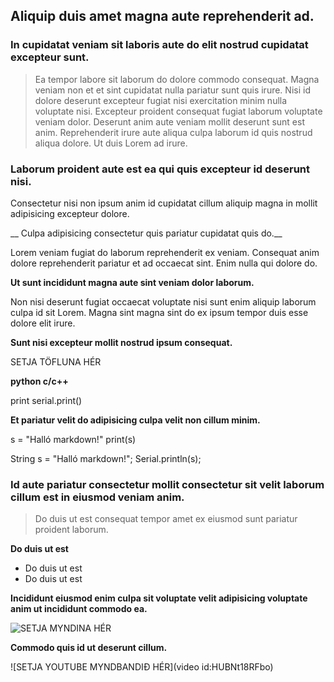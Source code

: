 ## Aliquip duis amet magna aute reprehenderit ad.

### In cupidatat veniam sit laboris aute do elit nostrud cupidatat excepteur sunt.

>Ea tempor labore sit laborum do dolore commodo consequat. Magna veniam non et et sint cupidatat nulla pariatur sunt quis irure. Nisi id dolore deserunt excepteur fugiat nisi exercitation minim nulla voluptate nisi. Excepteur proident consequat fugiat laborum voluptate veniam dolor. Deserunt anim aute veniam mollit deserunt sunt est anim. Reprehenderit irure aute aliqua culpa laborum id quis nostrud aliqua dolore. Ut duis Lorem ad irure.

### Laborum proident aute est ea qui quis excepteur id deserunt nisi.

Consectetur nisi non ipsum anim id cupidatat cillum aliquip magna in mollit adipisicing excepteur dolore. 

__ Culpa adipisicing consectetur quis pariatur cupidatat quis do.__

Lorem veniam fugiat do laborum reprehenderit ex veniam. Consequat anim dolore reprehenderit pariatur et ad occaecat sint. Enim nulla qui dolore do. 

__Ut sunt incididunt magna aute sint veniam dolor laborum.__

Non nisi deserunt fugiat occaecat voluptate nisi sunt enim aliquip laborum culpa id sit Lorem. Magna sint magna sint do ex ipsum tempor duis esse dolore elit irure.

**Sunt nisi excepteur mollit nostrud ipsum consequat.**

SETJA TÖFLUNA HÉR

**python c/c++**

print     serial.print()




**Et pariatur velit do adipisicing culpa velit non cillum minim.**

s = "Halló markdown!"
print(s)

String s = "Halló markdown!";
Serial.println(s);

### Id aute pariatur consectetur mollit consectetur sit velit laborum cillum est in eiusmod veniam anim.

>Do duis ut est consequat tempor amet ex eiusmod sunt pariatur proident laborum.

__Do duis ut est__
* Do duis ut est
* Do duis ut est 

__Incididunt eiusmod enim culpa sit voluptate velit adipisicing voluptate anim ut incididunt commodo ea.__

![SETJA MYNDINA HÉR](https://tskoli.is/wp-content/uploads/2019/06/skolavorduholt-705x475.jpg)

__Commodo quis id ut deserunt cillum.__

![SETJA YOUTUBE MYNDBANDIÐ HÉR](video id:HUBNt18RFbo)



